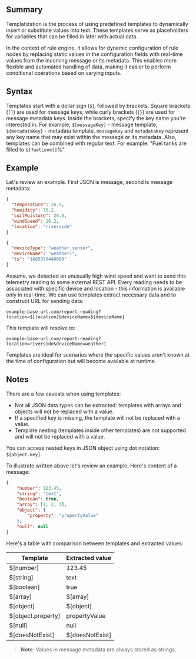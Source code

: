## Summary

Templatization is the process of using predefined templates to dynamically insert or substitute values into text.
These templates serve as placeholders for variables that can be filled in later with actual data. 

In the context of rule engine, it allows for dynamic configuration of rule nodes by replacing static values in the configuration fields with real-time values from the incoming message or its metadata. 
This enables more flexible and automated handling of data, making it easier to perform conditional operations based on varying inputs.

## Syntax

Templates start with a dollar sign (`$`), followed by brackets. 
Square brackets (`[]`) are used for message keys, while curly brackets (`{}`) are used for message metadata keys. Inside the brackets, specify the key name you're interested in. 
For example, `$[messageKey]` - message template, `${metadataKey}` - metadata template. `messageKey` and `metadataKey` represent any key name that may exist within the message or its metadata.
Also, templates can be combined with regular text. For example: "Fuel tanks are filled to `$[fuelLevel]`%".

## Example

Let's review an example. First JSON is message, second is message metadata:

```json
{
  "temperature": 26.5,
  "humidity": 75.2,
  "soilMoisture": 28.9,
  "windSpeed": 26.2,
  "location": "riverside"
}
```
```json
{
  "deviceType": "weather_sensor",
  "deviceName": "weather1",
  "ts": "1685379440000"
}
```

Assume, we detected an unusually high wind speed and want to send this telemetry reading to some external REST API. Every reading needs to be associated with specific device and location - this information is available only in real-time. We can use templates extract necessary data and to construct URL for sending data:

`example-base-url.com/report-reading?location=$[location]&deviceName=${deviceName}` 

This template will resolve to: 

`example-base-url.com/report-reading?location=riverside&deviceName=weather1`

Templates are ideal for scenarios where the specific values aren't known at the time of configuration but will become available at runtime.

## Notes

There are a few caveats when using templates:
- Not all JSON data types can be extracted: templates with arrays and objects will not be replaced with a value.
- If a specified key is missing, the template will not be replaced with a value.
- Template nesting (templates inside other templates) are not supported and will not be replaced with a value.

You can access nested keys in JSON object using dot notation: `$[object.key]`.

To illustrate written above let's review an example. Here's content of a message:
```json
{
    "number": 123.45,
    "string": "text",
    "boolean": true,
    "array": [1, 2, 3],
    "object": {
        "property": "propertyValue"
    },
    "null": null
}
```
Here's a table with comparison between templates and extracted values:

| **Template**       | **Extracted value** |
|--------------------|---------------------|
| $[number]          | 123.45              |
| $[string]          | text                |
| $[boolean]         | true                |
| $[array]           | $[array]            |
| $[object]          | $[object]           |
| $[object.property] | propertyValue       |
| $[null]            | null                |
| $[doesNotExist]    | $[doesNotExist]     |

> **Note**: Values in message metadata are always stored as strings.